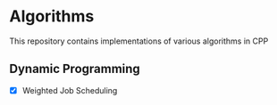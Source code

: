 
# Algorithms

This repository contains implementations of various algorithms in CPP

## Dynamic Programming

- [x] Weighted Job Scheduling
